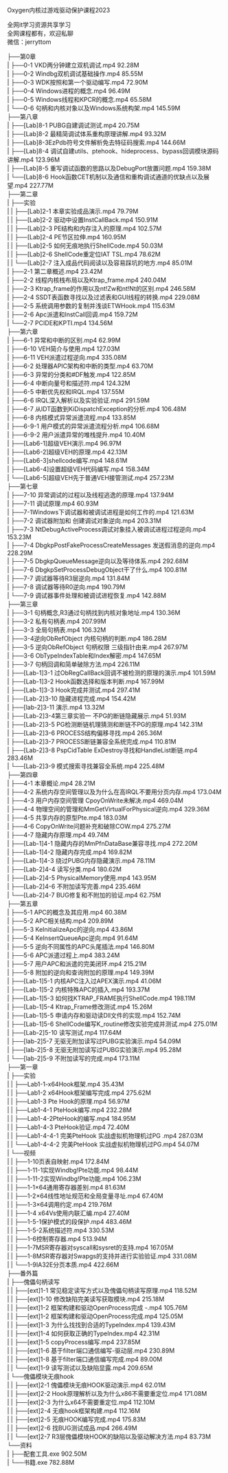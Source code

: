 Oxygen内核过游戏驱动保护课程2023

全网it学习资源共享学习<br>全网课程都有，欢迎私聊<br>微信：jerryttom<br>

├──第0章<br> | ├──0-1 VKD两分钟建立双机调试.mp4 92.28M<br> | ├──0-2 Windbg双机调试基础操作.mp4 85.55M<br> | ├──0-3 WDK按照和第一个驱动编写.mp4 72.90M<br> | ├──0-4 Windows进程的概念.mp4 96.49M<br> | ├──0-5 Windows线程和KPCR的概念.mp4 65.58M<br> | └──0-6 句柄和内核对象以及Windows系统构架.mp4 145.59M<br> ├──第八章<br> | ├──[Lab]8-1 PUBG自建调试测试.mp4 20.75M<br> | ├──[Lab]8-2 最精简调试体系重构原理讲解.mp4 93.32M<br> | ├──[Lab]8-3EzPdb符号文件解析免去特征码搜索.mp4 144.66M<br> | ├──[Lab]8-4 调试自建utils、ptehook、hideprocess、bypass回调模块源码讲解.mp4 123.96M<br> | ├──[Lab]8-5 重写调试函数的思路以及DebugPort放置问题.mp4 159.38M<br> | └──[Lab]8-6 Hook函数CET机制以及通信和重构调试通道的优缺点以及展望.mp4 227.77M<br> ├──第二章<br> | ├──实验<br> | | ├──[Lab]2-1 本章实验成品演示.mp4 79.79M<br> | | ├──[Lab]2-2 驱动中设置InstCallBack.mp4 150.91M<br> | | ├──[Lab]2-3 PE结构和内存注入的原理.mp4 102.57M<br> | | ├──[Lab]2-4 PE节区拉伸.mp4 160.95M<br> | | ├──[Lab]2-5 如何无痕地执行ShellCode.mp4 50.03M<br> | | ├──[Lab]2-6 ShellCode重定位IAT TSL.mp4 78.62M<br> | | └──[Lab]2-7 注入成品代码阅读以及容易踩坑的地方.mp4 85.01M<br> | ├──2-1 第二章概述.mp4 23.42M<br> | ├──2-2 线程内核栈布局以及Ktrap_frame.mp4 240.04M<br> | ├──2-3 Ktrap_frame的作用以及nt!Zw和nt!Nt的区别.mp4 246.58M<br> | ├──2-4 SSDT表函数寻找以及过滤表和GUI线程的转换.mp4 229.08M<br> | ├──2-5 系统调用参数的复制并浅谈ETWHook.mp4 115.63M<br> | ├──2-6 Apc派遣和InstCall回调.mp4 159.72M<br> | └──2-7 PCIDE和KPTI.mp4 134.56M<br> ├──第六章<br> | ├──6-1 异常和中断的区别.mp4 62.99M<br> | ├──6-10 VEH简介与使用.mp4 127.03M<br> | ├──6-11 VEH派遣过程逆向.mp4 335.08M<br> | ├──6-2 处理器APIC架构和中断的类型.mp4 63.70M<br> | ├──6-3 异常的分类和#DF触发.mp4 122.85M<br> | ├──6-4 中断向量号和描述符.mp4 124.32M<br> | ├──6-5 中断优先权和IRQL.mp4 137.55M<br> | ├──6-6 IRQL深入解析以及实验验证.mp4 291.59M<br> | ├──6-7 从IDT函数到KiDispatchException的分析.mp4 106.48M<br> | ├──6-8 内核模式异常派遣流程.mp4 133.85M<br> | ├──6-9-1 用户模式的异常派遣流程分析.mp4 106.68M<br> | ├──6-9-2 用户派遣异常的堆栈提升.mp4 10.40M<br> | ├──[Lab6-1]超级VEH演示.mp4 96.97M<br> | ├──[Lab6-2]超级VEH的原理.mp4 42.13M<br> | ├──[Lab6-3]shellcode编写.mp4 148.61M<br> | ├──[Lab6-4]设置超级VEH代码编写.mp4 158.34M<br> | └──[Lab6-5]超级VEH先于普通VEH接管测试.mp4 257.23M<br> ├──第七章<br> | ├──7-10 异常调试的过程以及线程逃逸的原理.mp4 137.94M<br> | ├──7-11 调试原理.mp4 60.93M<br> | ├──7-1Windows下调试器和被调试进程是如何工作的.mp4 121.63M<br> | ├──7-2 调试器附加和 创建调试对象逆向.mp4 203.31M<br> | ├──7-3 NtDebugActiveProcess调试对象挂入被调试进程过程逆向.mp4 153.23M<br> | ├──7-4 DbgkpPostFakeProcessCreateMessages 发送假消息的逆向.mp4 228.29M<br> | ├──7-5 DbgkpQueueMessage逆向以及等待体系.mp4 292.68M<br> | ├──7-6 DbgkpSetProcessDebugObject干了什么.mp4 100.81M<br> | ├──7-7 调试器等待R3层逆向.mp4 131.84M<br> | ├──7-8 调试器等待R0逆向.mp4 190.79M<br> | └──7-9 调试器事件处理和被调试进程恢复.mp4 142.88M<br> ├──第三章<br> | ├──3-1 句柄概念,R3通过句柄找到内核对象地址.mp4 130.36M<br> | ├──3-2 私有句柄表.mp4 207.99M<br> | ├──3-3 全局句柄表.mp4 106.32M<br> | ├──3-4逆向ObRefObject 内核句柄的判断.mp4 186.28M<br> | ├──3-5 逆向ObRefObject 句柄权限 三级指针由来.mp4 267.97M<br> | ├──3-6 ObTypeIndexTable和Index解密.mp4 147.65M<br> | ├──3-7 句柄回调和简单破除方法.mp4 226.11M<br> | ├──[Lab-1]3-1 过ObRegCallBack回调不被检测的原理的演示.mp4 101.59M<br> | ├──[Lab-1]3-2 Hook函数选择和版本判断.mp4 167.99M<br> | ├──[Lab-1]3-3 Hook完成并测试.mp4 297.41M<br> | ├──[Lab-2]3-10 隐藏进程完成.mp4 154.42M<br> | ├──[lab-2]3-11 演示.mp4 13.32M<br> | ├──[Lab-2]3-4第三章实验一 不PG的断链隐藏展示.mp4 51.93M<br> | ├──[Lab-2]3-5 PG检测断链机理猜测和断链不PG的原理.mp4 142.31M<br> | ├──[Lab-2]3-6 PROCESS结构偏移寻找.mp4 265.36M<br> | ├──[Lab-2]3-7 PROCESS断链兼容全系统完成.mp4 110.81M<br> | ├──[Lab-2]3-8 PspCidTable ExDestroy寻找和HandleList断链.mp4 283.46M<br> | └──[Lab-2]3-9 模式搜索寻找兼容全系统.mp4 225.48M<br> ├──第四章<br> | ├──4-1 本章概论.mp4 28.21M<br> | ├──4-2 系统内存空间管理以及为什么在高IRQL不要用分页内存.mp4 173.04M<br> | ├──4-3 用户内存空间管理 CpoyOnWrite未解决.mp4 469.04M<br> | ├──4-4 物理空间的管理和MmGetVirtualForPhysical逆向.mp4 329.36M<br> | ├──4-5 共享内存的原型Pte.mp4 183.03M<br> | ├──4-6 CopyOnWrite问题补充和破除COW.mp4 275.27M<br> | ├──4-7 隐藏内存原理.mp4 49.74M<br> | ├──[Lab-1]4-1 隐藏内存的MmPfnDataBase兼容寻找.mp4 272.20M<br> | ├──[Lab-1]4-2 隐藏内存完成.mp4 169.82M<br> | ├──[Lab-1]4-3 绕过PUBG内存隐藏演示.mp4 78.11M<br> | ├──[Lab-2]4-4 读写分类.mp4 180.62M<br> | ├──[Lab-2]4-5 PhysicalMemory使用.mp4 143.95M<br> | ├──[Lab-2]4-6 不附加读写完善.mp4 235.46M<br> | └──[Lab-2]4-7 BUG修复和不附加的验证.mp4 62.75M<br> ├──第五章<br> | ├──5-1 APC的概念及其应用.mp4 60.38M<br> | ├──5-2 APC相关结构.mp4 209.89M<br> | ├──5-3 KeInitializeApc的逆向.mp4 43.86M<br> | ├──5-4 KeInsertQueueApc逆向.mp4 91.64M<br> | ├──5-5 逆向不同属性的APC头尾插法.mp4 146.80M<br> | ├──5-6 APC派遣过程上.mp4 383.24M<br> | ├──5-7 用户APC和派遣的完美闭环.mp4 215.21M<br> | ├──5-8 附加的逆向和查询附加的原理.mp4 149.39M<br> | ├──[Lab-1]5-1 内核APC注入过APEX演示.mp4 41.06M<br> | ├──[Lab-1]5-2 内核特殊APC的插入.mp4 193.37M<br> | ├──[Lab-1]5-3 如何找KTRAP_FRAME执行ShellCode.mp4 198.11M<br> | ├──[Lab-1]5-4 Ktrap_Frame修改测试.mp4 15.26M<br> | ├──[Lab-1]5-5 申请内存和驱动读Dll文件的实现.mp4 152.74M<br> | ├──[Lab-1]5-6 ShellCode编写K_routine修改实验完成并测试.mp4 275.01M<br> | ├──[Lab-2]5-10 读写测试.mp4 117.64M<br> | ├──[lab-2]5-7 无驱无附加读写过PUBG实验演示.mp4 54.09M<br> | ├──[lab-2]5-8 无驱无附加读写过PUBG实验演示.mp4 95.28M<br> | └──[lab-2]5-9 不附加读写的完成.mp4 173.11M<br> ├──第一章<br> | ├──实验<br> | | ├──Lab1-1-x64Hook框架.mp4 35.43M<br> | | ├──Lab1-2 x64Hook框架编写完成.mp4 275.62M<br> | | ├──Lab1-3 Pte Hook的原理.mp4 56.97M<br> | | ├──Lab1-4-1 PteHook编写.mp4 232.28M<br> | | ├──Lab1-4-2PteHook的编写.mp4 184.95M<br> | | ├──Lab1-4-3 PteHook验证.mp4 72.40M<br> | | ├──Lab1-4-4-1 完美PteHook 实战虚拟机物理机过PG .mp4 287.03M<br> | | └──Lab1-4-4-2 完美PteHook 实战虚拟机物理机过PG.mp4 54.07M<br> | └──视频<br> | | ├──1-10页表自映射.mp4 172.84M<br> | | ├──1-11-1实现Windbg!Pte功能.mp4 98.44M<br> | | ├──1-11-2实现Windbg!Pte功能.mp4 106.23M<br> | | ├──1-1×64通用寄存器差别.mp4 81.63M<br> | | ├──1-2×64线性地址规范和全局变量寻址.mp4 67.40M<br> | | ├──1-3×64调用约定.mp4 219.76M<br> | | ├──1-4 x64Vs使用内联汇编.mp4 27.40M<br> | | ├──1-5-1保护模式的段保护.mp4 483.46M<br> | | ├──1-5-2系统描述符.mp4 330.53M<br> | | ├──1-6控制寄存器.mp4 513.94M<br> | | ├──1-7MSR寄存器对syscall和sysret的支持.mp4 167.05M<br> | | ├──1-8MSR寄存器对Swapgs的支持并进行实验验证.mp4 331.08M<br> | | └──1-9IA32E分页本质.mp4 422.66M<br> ├──番外篇<br> | ├──傀儡句柄读写<br> | | ├──[ext]1-1 常见稳定读写方式以及傀儡句柄读写原理.mp4 118.52M<br> | | ├──[ext]1-10 修改缺陷完美读写获取模块.mp4 215.18M<br> | | ├──[ext]1-2 框架构建和驱动OpenProcess完成 -.mp4 105.76M<br> | | ├──[ext]1-2 框架构建和驱动OpenProcess完成.mp4 125.05M<br> | | ├──[ext]1-3 为什么找找到合适的TypeIndex.mp4 139.43M<br> | | ├──[ext]1-4 如何获取正确的TypeIndex.mp4 42.31M<br> | | ├──[ext]1-5 copyProcess编写.mp4 237.85M<br> | | ├──[ext]1-6 基于filter端口通信编写-驱动层.mp4 230.89M<br> | | ├──[ext]1-8 基于filter端口通信编写完成.mp4 89.00M<br> | | └──[ext]1-9 读写测试以及缺陷显露.mp4 209.65M<br> | └──傀儡模块无痕hook<br> | | ├──[ext]2-1 傀儡模块无痕HOOK驱动演示.mp4 62.01M<br> | | ├──[ext]2-2 Hook原理解析以及为什么x86不需要重定位.mp4 171.08M<br> | | ├──[ext]2-3 为什么x64不需要重定位.mp4 112.10M<br> | | ├──[ext]2-4 无痕hook框架构建.mp4 112.16M<br> | | ├──[ext]2-5 无痕HOOK编写完成.mp4 175.83M<br> | | ├──[ext]2-6 找BUG测试成品.mp4 266.49M<br> | | └──[ext]2-7 R3层傀儡模块HOOK的缺陷以及驱动解决方法.mp4 83.73M<br> └──资料<br> | ├──配套工具.exe 902.50M<br> | └──书籍.exe 782.88M